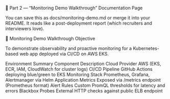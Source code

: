 📘 Part 2 — “Monitoring Demo Walkthrough” Documentation Page

You can save this as docs/monitoring-demo.md or merge it into your README.
It reads like a post-deployment report (which recruiters and interviewers love).

🧩 Monitoring Demo Walkthrough
Objective

To demonstrate observability and proactive monitoring for a Kubernetes-based web app deployed via CI/CD on AWS EKS.

Environment Summary
Component	Description
Cloud Provider	AWS (EKS, ECR, IAM, CloudWatch for cluster logs)
CI/CD Pipeline	GitHub Actions deploying blue/green to EKS
Monitoring Stack	Prometheus, Grafana, Alertmanager via Helm
Application Metrics	Exposed via /metrics endpoint (Prometheus format)
Alert Rules	Custom PromQL thresholds for latency and errors
Blackbox Probes	External HTTP checks against public ELB endpoint
